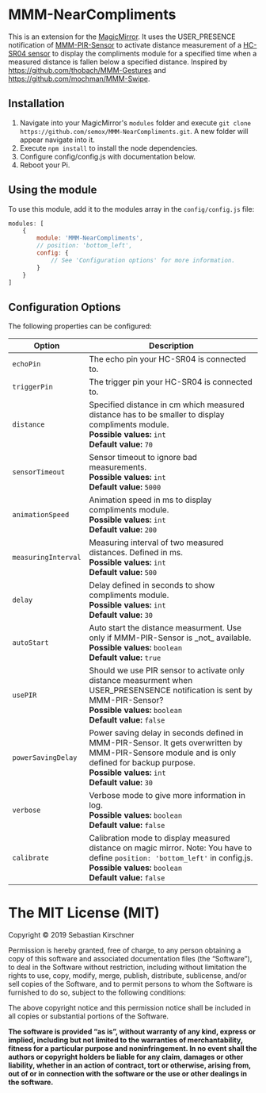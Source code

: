 # MMM-NearCompliments
This is an extension for the [MagicMirror](https://github.com/MichMich/MagicMirror). It uses the USER_PRESENCE notification of [MMM-PIR-Sensor](https://github.com/semox/MMM-NearCompliments.git) to activate distance measurement of a [HC-SR04 sensor](https://tutorials-raspberrypi.de/entfernung-messen-mit-ultraschallsensor-hc-sr04/) to display the compliments module for a specified time when a measured distance is fallen below a specified distance. Inspired by https://github.com/thobach/MMM-Gestures and https://github.com/mochman/MMM-Swipe.

## Installation
1. Navigate into your MagicMirror's `modules` folder and execute `git clone https://github.com/semox/MMM-NearCompliments.git`. A new folder will appear navigate into it.
2. Execute `npm install` to install the node dependencies.
3. Configure config/config.js with documentation below.
4. Reboot your Pi.

## Using the module

To use this module, add it to the modules array in the `config/config.js` file:
````javascript
modules: [
	{
		module: 'MMM-NearCompliments',
		// position: 'bottom_left',
		config: {
			// See 'Configuration options' for more information.
		}
	}
]
````

## Configuration Options

The following properties can be configured:

<table width="100%">
	<!-- why, markdown... -->
	<thead>
		<tr>
			<th>Option</th>
			<th width="100%">Description</th>
		</tr>
	<thead>
	<tbody>
		<tr>
			<td><code>echoPin</code></td>
			<td>The echo pin your HC-SR04 is connected to.
			</td>
		</tr>
		<tr>
			<td><code>triggerPin</code></td>
			<td>The trigger pin your HC-SR04 is connected to.
			</td>
		</tr>
		<tr>
			<td><code>distance</code></td>
			<td>Specified distance in cm which measured distance has to be smaller to display compliments module.
				<br><b>Possible values:</b> <code>int</code>
                                <br><b>Default value:</b> <code>70</code>
			</td>
		</tr>
		<tr>
			<td><code>sensorTimeout</code></td>
			<td>Sensor timeout to ignore bad measurements.
  				<br><b>Possible values:</b> <code>int</code>
                                <br><b>Default value:</b> <code>5000</code>
			</td>
		</tr>
		<tr>
			<td><code>animationSpeed</code></td>
			<td>Animation speed in ms to display compliments module.
				<br><b>Possible values:</b> <code>int</code>
				<br><b>Default value:</b> <code>200</code>
			</td>
		</tr>
		<tr>
			<td><code>measuringInterval</code></td>
			<td>Measuring interval of two measured distances. Defined in ms.
				<br><b>Possible values:</b> <code>int</code>
				<br><b>Default value:</b> <code>500</code>
			</td>
		</tr>
		<tr>
			<td><code>delay</code></td>
			<td>Delay defined in seconds to show compliments module.
				<br><b>Possible values:</b> <code>int</code>
				<br><b>Default value:</b> <code>30</code>
			</td>
		</tr>
		<tr>
			<td><code>autoStart</code></td>
			<td>Auto start the distance measurment. Use only if MMM-PIR-Sensor is _not_ available.
				<br><b>Possible values:</b> <code>boolean</code>
				<br><b>Default value:</b> <code>true</code>
			</td>
		</tr>
		<tr>
			<td><code>usePIR</code></td>
			<td>Should we use PIR sensor to activate only distance measurment when USER_PRESENSENCE notification is sent by MMM-PIR-Sensor?
				<br><b>Possible values:</b> <code>boolean</code>
				<br><b>Default value:</b> <code>false</code>
			</td>
		</tr>
		<tr>
			<td><code>powerSavingDelay</code></td>
			<td>Power saving delay in seconds defined in MMM-PIR-Sensor. It gets overwritten by MMM-PIR-Sensore module and is only defined for backup purpose.
				<br><b>Possible values:</b> <code>int</code>
				<br><b>Default value:</b> <code>30</code>
			</td>
		</tr>
		<tr>
			<td><code>verbose</code></td>
			<td>Verbose mode to give more information in log.
				<br><b>Possible values:</b> <code>boolean</code>
				<br><b>Default value:</b> <code>false</code>
			</td>
		</tr>
		<tr>
                        <td><code>calibrate</code></td>
                        <td>Calibration mode to display measured distance on magic mirror. Note: You have to define <code>position: 'bottom_left'</code> in config.js.
                                <br><b>Possible values:</b> <code>boolean</code>
                                <br><b>Default value:</b> <code>false</code>
                        </td>
                </tr>
	</tbody>
</table>


The MIT License (MIT)
=====================

Copyright © 2019 Sebastian Kirschner

Permission is hereby granted, free of charge, to any person
obtaining a copy of this software and associated documentation
files (the “Software”), to deal in the Software without
restriction, including without limitation the rights to use,
copy, modify, merge, publish, distribute, sublicense, and/or sell
copies of the Software, and to permit persons to whom the
Software is furnished to do so, subject to the following
conditions:

The above copyright notice and this permission notice shall be
included in all copies or substantial portions of the Software.

**The software is provided “as is”, without warranty of any kind, express or implied, including but not limited to the warranties of merchantability, fitness for a particular purpose and noninfringement. In no event shall the authors or copyright holders be liable for any claim, damages or other liability, whether in an action of contract, tort or otherwise, arising from, out of or in connection with the software or the use or other dealings in the software.**
